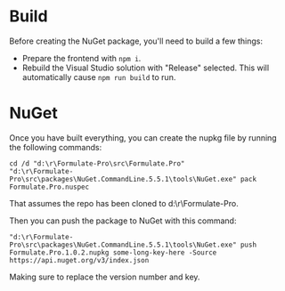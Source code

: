 # Build

Before creating the NuGet package, you'll need to build a few things:

* Prepare the frontend with `npm i`.
* Rebuild the Visual Studio solution with "Release" selected. This will automatically cause `npm run build` to run.

# NuGet

Once you have built everything, you can create the nupkg file by running the following commands:

```
cd /d "d:\r\Formulate-Pro\src\Formulate.Pro"
"d:\r\Formulate-Pro\src\packages\NuGet.CommandLine.5.5.1\tools\NuGet.exe" pack Formulate.Pro.nuspec
```

That assumes the repo has been cloned to d:\r\Formulate-Pro.

Then you can push the package to NuGet with this command:

```
"d:\r\Formulate-Pro\src\packages\NuGet.CommandLine.5.5.1\tools\NuGet.exe" push Formulate.Pro.1.0.2.nupkg some-long-key-here -Source https://api.nuget.org/v3/index.json
```

Making sure to replace the version number and key.